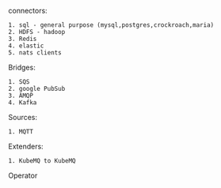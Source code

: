 connectors:
    
    1. sql - general purpose (mysql,postgres,crockroach,maria)
    2. HDFS - hadoop
    3. Redis
    4. elastic
    5. nats clients
    
Bridges:

    1. SQS
    2. google PubSub
    3. AMQP
    4. Kafka

Sources:

    1. MQTT

Extenders:

    1. KubeMQ to KubeMQ

Operator        
    
    
    
    
    
   